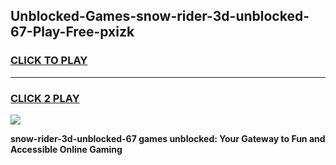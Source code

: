 
## Unblocked-Games-snow-rider-3d-unblocked-67-Play-Free-pxizk
<h3>
<a href="https://premium76.site?title=snow-rider-3d-unblocked-67&ref=18A1">CLICK TO PLAY</a></h3>
<hr>

<h3>
<a href="https://premium76.site?title=snow-rider-3d-unblocked-67&ref=18A1">CLICK 2 PLAY</a>
  
</h3>

<a href="https://premium76.site?title=snow-rider-3d-unblocked-67&ref=18A1"><img src="https://clearcache.store/games.png"></a>


**snow-rider-3d-unblocked-67 games unblocked: Your Gateway to Fun and Accessible Online Gaming**
